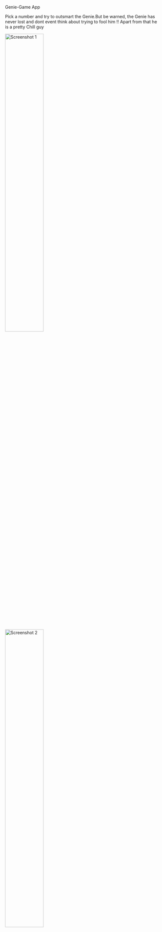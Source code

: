 Genie-Game App

Pick a number and try to outsmart the Genie.But be warned, the Genie has never lost and dont event think about trying to fool him !! Apart from that he is a pretty Chill guy



<img src="https://github.com/user-attachments/assets/4a0fc697-a31a-409b-bcd1-41d47cc4dd14" alt="Screenshot 1" width="50%"  />
<img src="https://github.com/user-attachments/assets/820ea967-9cf0-4594-886a-a65663960860" alt="Screenshot 2" width="50%"  />
<img src="https://github.com/user-attachments/assets/f5e45771-6e94-4791-9473-c70e75178648" alt="Screenshot 3" width="50%"  />
<img src="https://github.com/user-attachments/assets/202b7970-aaf5-495a-9fb1-8e1f83da0875" alt="Screenshot 4" width="50%"  />








